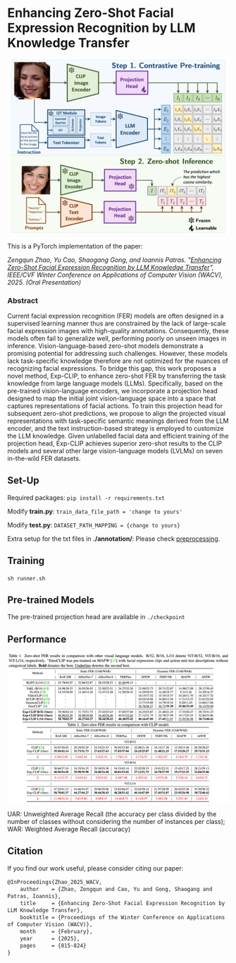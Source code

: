 # Enhancing Zero-Shot Facial Expression Recognition by LLM Knowledge Transfer

<p align="center">
    <img src="./img/structure.png" alt="svg" width="600"/>
</p>

This is a PyTorch implementation of the paper:

*Zengqun Zhao, Yu Cao, Shaogang Gong, and Ioannis Patras. "[Enhancing Zero-Shot Facial Expression Recognition by LLM Knowledge Transfer](https://arxiv.org/abs/2405.19100)", IEEE/CVF Winter Conference on Applications of Computer Vision (WACV), 2025. (Oral Presentation)*

### Abstract

Current facial expression recognition (FER) models are often designed in a supervised learning manner thus are constrained by the lack of large-scale facial expression images with high-quality annotations. Consequently, these models often fail to generalize well, performing poorly on unseen images in inference. Vision-language-based zero-shot models demonstrate a promising potential for addressing such challenges. However, these models lack task-specific knowledge therefore are not optimized for the nuances of recognizing facial expressions. To bridge this gap, this work proposes a novel method, Exp-CLIP, to enhance zero-shot FER by transferring the task knowledge from large language models (LLMs). Specifically, based on the pre-trained vision-language encoders, we incorporate a projection head designed to map the initial joint vision-language space into a space that captures representations of facial actions. To train this projection head for subsequent zero-shot predictions, we propose to align the projected visual representations with task-specific semantic meanings derived from the LLM encoder, and the text instruction-based strategy is employed to customize the LLM knowledge. Given unlabelled facial data and efficient training of the projection head, Exp-CLIP achieves superior zero-shot results to the CLIP models and several other large vision-language models (LVLMs) on seven in-the-wild FER datasets.

## Set-Up

Required packages: ``pip install -r requirements.txt``

Modify **train.py**: ``train_data_file_path = 'change to yours'``

Modify **test.py**: ``DATASET_PATH_MAPPING = {change to yours}``

Extra setup for the txt files in **./annotation/**: Please check [preprocessing](https://github.com/zengqunzhao/DFER-CLIP/tree/main/annotation).

## Training

``sh runner.sh``

## Pre-trained Models

The pre-trained projection head are available in ``./checkpoint``

## Performance

<p align="center">
    <img src="./img/tabs.png" alt="svg" width="800"/>
</p>

UAR: Unweighted Average Recall (the accuracy per class divided by the number of classes without considering the number of
instances per class);
WAR: Weighted Average Recall (accuracy)

## Citation

If you find our work useful, please consider citing our paper:

```
@InProceedings{Zhao_2025_WACV,
    author    = {Zhao, Zengqun and Cao, Yu and Gong, Shaogang and Patras, Ioannis},
    title     = {Enhancing Zero-Shot Facial Expression Recognition by LLM Knowledge Transfer},
    booktitle = {Proceedings of the Winter Conference on Applications of Computer Vision (WACV)},
    month     = {February},
    year      = {2025},
    pages     = {815-824}
}
```
